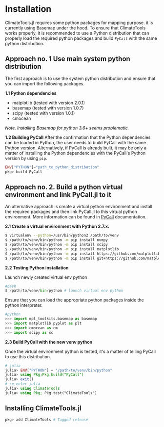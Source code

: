 # Installation

ClimateTools.jl requires some python packages for mapping purpose. it is currently using Basemap under the hood. To ensure that ClimateTools works properly, it is recommended to use a Python distribution that can properly load the required python packages and build `PyCall` with the same python distribution.

## Approach no. 1 Use main system python distribution

The first approach is to use the system python distribution and ensure that you can import the following packages.

**1.1 Python dependencies**

* matplotlib (tested with version 2.0.1)
* basemap (tested with version 1.0.7)
* scipy (tested with version 1.0.1)
* cmocean

*Note. Installing Basemap for python 3.6+ seems problematic.*

**1.2 Building PyCall**
After the confirmation that the Python dependencies can be loaded in Python, the user needs to build PyCall with the same Python version. Alternatively, if PyCall is already built, it may be only a matter of installing the Python dependencies with the PyCall's Python version by using `pip`.

```julia
ENV["PYTHON"]="path_to_python_distribution"
pkg> build PyCall
```

## Approach no. 2. Build a python virtual environment and link PyCall.jl to it

An alternative approach is create a virtual python environment and install the required packages and then link PyCall.jl to this virtual python environment. More information can be found in [PyCall](https://github.com/JuliaPy/PyCall.jl) documentation.

**2.1 Create a virtual environment with Python 2.7.x.**

```bash
$ virtualenv --python=/usr/bin/python2 /path/to/venv
$ /path/to/venv/bin/python -m pip install numpy
$ /path/to/venv/bin/python -m pip install scipy
$ /path/to/venv/bin/python -m pip install matplotlib
$ /path/to/venv/bin/python -m pip install https://github.com/matplotlib/basemap/archive/v1.0.7rel.tar.gz
$ /path/to/venv/bin/python -m pip install git+https://github.com/matplotlib/cmocean
```

**2.2 Testing Python installation**

Launch newly created virtual env python

```python
#bash
$ /path/to/venv/bin/python # launch virtual env python
```
Ensure that you can load the appropriate python packages inside the python interpreter.

```python
#python
>>> import mpl_toolkits.basemap as basemap
>>> import matplotlib.pyplot as plt
>>> import cmocean as cm
>>> import scipy as sc
```

**2.3 Build PyCall with the new venv python**

Once the virtual environment python is tested, it's a matter of telling PyCall to use this distribution.

```julia
# julia
julia> ENV["PYTHON"] = "/path/to/venv/bin/python"
julia> using Pkg;Pkg.build("PyCall")
julia> exit()
# re-enter julia
julia> using ClimateTools
julia> using Pkg; Pkg.test("ClimateTools")
```

## Installing ClimateTools.jl

```julia
pkg> add ClimateTools # Tagged release
```
